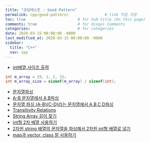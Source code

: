 ```yaml
---
title: "코딩테스트 : Good Pattern"
permalink: cpp/good-pattern/                # link 직접 지정
toc: true                       # for Sub-title (On this page)
comments: true                  # for disqus Comments
categories:                     # for categories
date: 2020-03-15 00:00:00 -0000
last_modified_at: 2020-03-15 00:00:00 -0000
sidebar:
  title: "C++"
  nav: cpp
---
```


* [int배열 사이즈 출력]()

```cpp
int m_array = {0, 1, 2, 3};
int m_array_size = sizeof(m_array) / sizeof(int);
```

* [문자열파싱](https://goodayth.github.io/C++-parsing/)
* [A-B 문자열에서 A,B파싱](https://goodayth.github.io/C++-parsing-A-B/)
* [문자열 파싱 (A-B)(C-D)라는 문자열에서 A,B,C,D파싱](https://goodayth.github.io/C++-parsing-(A-B)(C-D)/)
* [Transitivity Relations](https://goodayth.github.io/C++-Transitivity-Relations/)
* [String Array 길이 찾기](https://goodayth.github.io/C++-string-array-length/)
* [int형 2차 배열 사용하기](https://goodayth.github.io/C++-int-2D-array-use/)
* [2차원 string 배열의 문자열을 파싱해서 2차원 int형 배열로 넣기](https://goodayth.github.io/C++-2D-array-example/)
* [map과 vector, class 잘 사용하기](https://goodayth.github.io/C++-using-map/)
